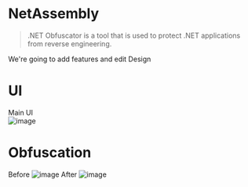 # NetAssembly
>.NET Obfuscator is a tool that is used to protect .NET applications from reverse engineering. <br>

We're going to add features and edit Design

# UI
Main UI <br>
![image](https://github.com/PoLamFe1121/.NETObfuscator/assets/82876235/58f46099-aef2-43c8-997b-d11040df97f1)

# Obfuscation
Before
![image](https://github.com/KingJunSeong/NetAssembly/assets/82876235/6cb00f7e-8b6f-440d-9677-850e152cf9f0)
After
![image](https://github.com/KingJunSeong/NetAssembly/assets/82876235/8d1218ad-7b01-4fc6-b004-1dbf77073943)
